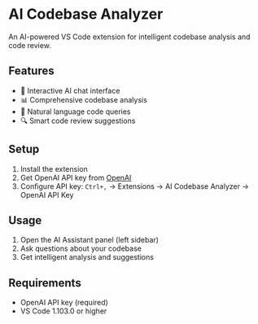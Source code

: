 # AI Codebase Analyzer

An AI-powered VS Code extension for intelligent codebase analysis and code review.

## Features
- 🤖 Interactive AI chat interface
- 📊 Comprehensive codebase analysis
- 💬 Natural language code queries
- 🔍 Smart code review suggestions

## Setup
1. Install the extension
2. Get OpenAI API key from [OpenAI](https://platform.openai.com/api-keys)
3. Configure API key: `Ctrl+,` → Extensions → AI Codebase Analyzer → OpenAI API Key

## Usage
1. Open the AI Assistant panel (left sidebar)
2. Ask questions about your codebase
3. Get intelligent analysis and suggestions

## Requirements
- OpenAI API key (required)
- VS Code 1.103.0 or higher